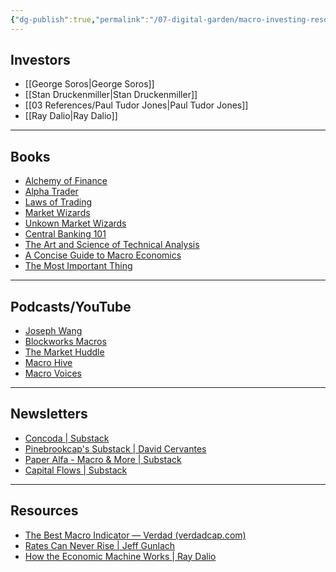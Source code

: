 ```yaml
---
{"dg-publish":true,"permalink":"/07-digital-garden/macro-investing-resources/","tags":["investing"],"updated":"2025-04-05T14:41:05.161-07:00"}
---
```


## Investors
- [[George Soros\|George Soros]]
- [[Stan Druckenmiller\|Stan Druckenmiller]]
- [[03 References/Paul Tudor Jones\|Paul Tudor Jones]]
- [[Ray Dalio\|Ray Dalio]]

---
## Books
- [Alchemy of Finance](https://a.co/d/833udOW)
- [Alpha Trader](https://a.co/d/1LcY4De)
- [Laws of Trading](https://a.co/d/aeA4GAP)
- [Market Wizards](https://a.co/d/aeA4GAP)
- [Unkown Market Wizards](https://a.co/d/aeA4GAP)
- [Central Banking 101](https://a.co/d/aAUuMap)
- [The Art and Science of Technical Analysis](https://a.co/d/jir1Wfr)
- [A Concise Guide to Macro Economics](https://a.co/d/7F82HO9)
- [The Most Important Thing](https://a.co/d/7F82HO9)

---
## Podcasts/YouTube
- [Joseph Wang](http://www.youtube.com/@Fedguy12)
- [Blockworks Macros](https://www.youtube.com/@BlockworksHQ)
- [The Market Huddle](https://www.youtube.com/@TheMarketHuddle)
- [Macro Hive](https://www.youtube.com/@MacroHive)
- [Macro Voices](https://www.youtube.com/@macrovoices7508)

---
## Newsletters
- [Concoda | Substack](https://www.concoda.com/)
- [Pinebrookcap's Substack | David Cervantes](https://www.pinebrookcap.com/)
- [Paper Alfa - Macro & More | Substack](https://www.paperalfa.com/)
- [Capital Flows | Substack](https://www.capitalflowsresearch.com/)

---
## Resources
- [The Best Macro Indicator — Verdad (verdadcap.com)](https://verdadcap.com/archive/the-best-macro-indicator)
- [Rates Can Never Rise | Jeff Gunlach](https://youtu.be/7RLfKaxH-Og?si=zi_fXgLHTzWOVhIH)
- [How the Economic Machine Works | Ray Dalio](https://youtu.be/PHe0bXAIuk0?si=Kp6nZ-BVjMyGbq6X)


